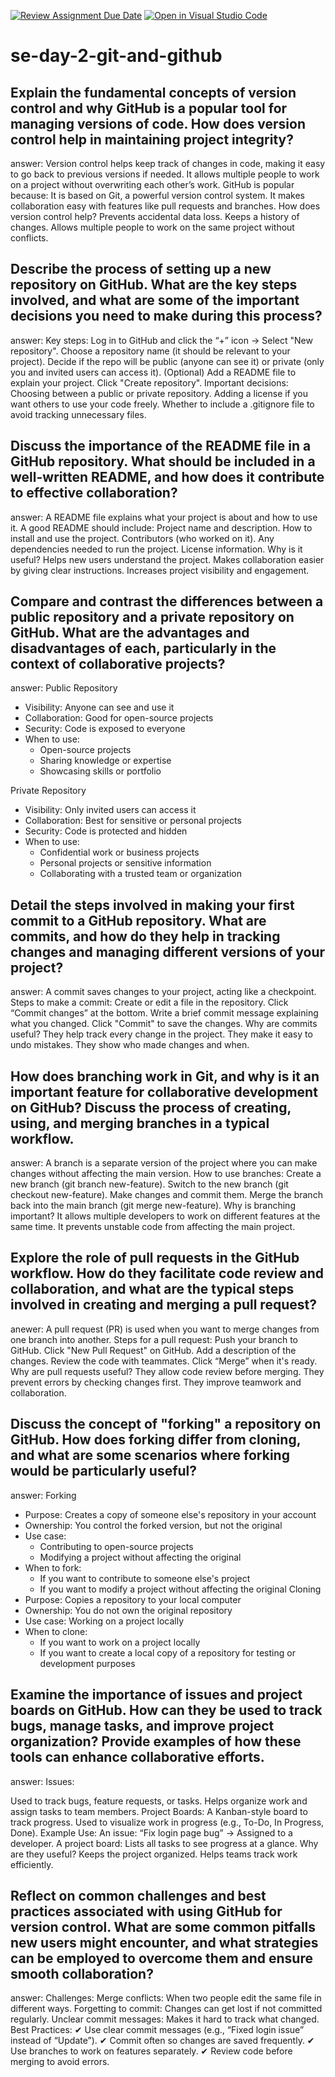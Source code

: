 [![Review Assignment Due Date](https://classroom.github.com/assets/deadline-readme-button-22041afd0340ce965d47ae6ef1cefeee28c7c493a6346c4f15d667ab976d596c.svg)](https://classroom.github.com/a/8wgCKhpZ)
[![Open in Visual Studio Code](https://classroom.github.com/assets/open-in-vscode-2e0aaae1b6195c2367325f4f02e2d04e9abb55f0b24a779b69b11b9e10269abc.svg)](https://classroom.github.com/online_ide?assignment_repo_id=18332790&assignment_repo_type=AssignmentRepo)
# se-day-2-git-and-github
## Explain the fundamental concepts of version control and why GitHub is a popular tool for managing versions of code. How does version control help in maintaining project integrity?
answer: Version control helps keep track of changes in code, making it easy to go back to previous versions if needed. It allows multiple people to work on a project without overwriting each other’s work.
GitHub is popular because:
It is based on Git, a powerful version control system.
It makes collaboration easy with features like pull requests and branches.
How does version control help?
Prevents accidental data loss.
Keeps a history of changes.
Allows multiple people to work on the same project without conflicts.

## Describe the process of setting up a new repository on GitHub. What are the key steps involved, and what are some of the important decisions you need to make during this process?
answer: Key steps:
Log in to GitHub and click the “+” icon → Select "New repository".
Choose a repository name (it should be relevant to your project).
Decide if the repo will be public (anyone can see it) or private (only you and invited users can access it).
(Optional) Add a README file to explain your project.
Click "Create repository".
Important decisions:
Choosing between a public or private repository.
Adding a license if you want others to use your code freely.
Whether to include a .gitignore file to avoid tracking unnecessary files.

## Discuss the importance of the README file in a GitHub repository. What should be included in a well-written README, and how does it contribute to effective collaboration?
answer: A README file explains what your project is about and how to use it.
A good README should include:
Project name and description.
How to install and use the project.
Contributors (who worked on it).
Any dependencies needed to run the project.
License information.
Why is it useful?
Helps new users understand the project.
Makes collaboration easier by giving clear instructions.
Increases project visibility and engagement.

## Compare and contrast the differences between a public repository and a private repository on GitHub. What are the advantages and disadvantages of each, particularly in the context of collaborative projects?
answer: Public Repository
- Visibility: Anyone can see and use it
- Collaboration: Good for open-source projects
- Security: Code is exposed to everyone
- When to use:
    - Open-source projects
    - Sharing knowledge or expertise
    - Showcasing skills or portfolio

Private Repository
- Visibility: Only invited users can access it
- Collaboration: Best for sensitive or personal projects
- Security: Code is protected and hidden
- When to use:
    - Confidential work or business projects
    - Personal projects or sensitive information
    - Collaborating with a trusted team or organization


## Detail the steps involved in making your first commit to a GitHub repository. What are commits, and how do they help in tracking changes and managing different versions of your project?
answer: A commit saves changes to your project, acting like a checkpoint.
Steps to make a commit:
Create or edit a file in the repository.
Click “Commit changes” at the bottom.
Write a brief commit message explaining what you changed.
Click "Commit" to save the changes.
Why are commits useful?
They help track every change in the project.
They make it easy to undo mistakes.
They show who made changes and when.

## How does branching work in Git, and why is it an important feature for collaborative development on GitHub? Discuss the process of creating, using, and merging branches in a typical workflow.
answer: A branch is a separate version of the project where you can make changes without affecting the main version.
How to use branches:
Create a new branch (git branch new-feature).
Switch to the new branch (git checkout new-feature).
Make changes and commit them.
Merge the branch back into the main branch (git merge new-feature).
Why is branching important?
It allows multiple developers to work on different features at the same time.
It prevents unstable code from affecting the main project.

## Explore the role of pull requests in the GitHub workflow. How do they facilitate code review and collaboration, and what are the typical steps involved in creating and merging a pull request?
anewer: A pull request (PR) is used when you want to merge changes from one branch into another.
Steps for a pull request:
Push your branch to GitHub.
Click "New Pull Request" on GitHub.
Add a description of the changes.
Review the code with teammates.
Click “Merge” when it's ready.
Why are pull requests useful?
They allow code review before merging.
They prevent errors by checking changes first.
They improve teamwork and collaboration.

## Discuss the concept of "forking" a repository on GitHub. How does forking differ from cloning, and what are some scenarios where forking would be particularly useful?
answer: Forking
- Purpose: Creates a copy of someone else's repository in your account
- Ownership: You control the forked version, but not the original
- Use case:
    - Contributing to open-source projects
    - Modifying a project without affecting the original
- When to fork:
    - If you want to contribute to someone else's project
    - If you want to modify a project without affecting the original
Cloning
- Purpose: Copies a repository to your local computer
- Ownership: You do not own the original repository
- Use case: Working on a project locally
- When to clone:
    - If you want to work on a project locally
    - If you want to create a local copy of a repository for testing or development purposes

## Examine the importance of issues and project boards on GitHub. How can they be used to track bugs, manage tasks, and improve project organization? Provide examples of how these tools can enhance collaborative efforts.
answer: Issues:

Used to track bugs, feature requests, or tasks.
Helps organize work and assign tasks to team members.
Project Boards:
A Kanban-style board to track progress.
Used to visualize work in progress (e.g., To-Do, In Progress, Done).
Example Use:
An issue: “Fix login page bug” → Assigned to a developer.
A project board: Lists all tasks to see progress at a glance.
Why are they useful?
Keeps the project organized.
Helps teams track work efficiently.

## Reflect on common challenges and best practices associated with using GitHub for version control. What are some common pitfalls new users might encounter, and what strategies can be employed to overcome them and ensure smooth collaboration?
answer: Challenges:
Merge conflicts: When two people edit the same file in different ways.
Forgetting to commit: Changes can get lost if not committed regularly.
Unclear commit messages: Makes it hard to track what changed.
Best Practices:
✔ Use clear commit messages (e.g., “Fixed login issue” instead of “Update”).
✔ Commit often so changes are saved frequently.
✔ Use branches to work on features separately.
✔ Review code before merging to avoid errors.
